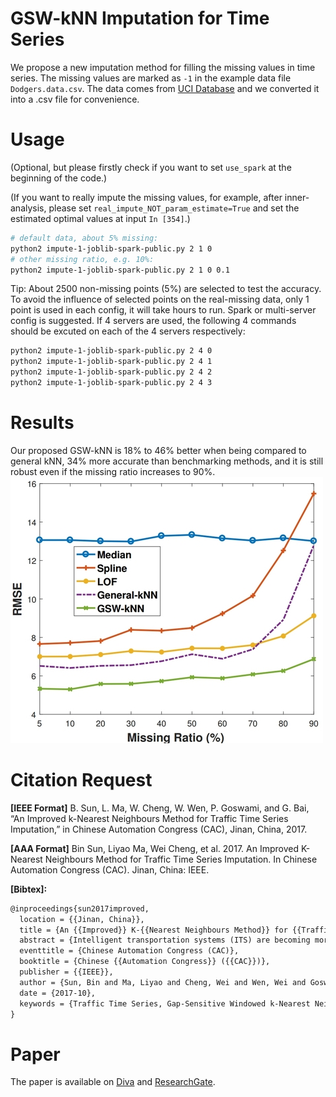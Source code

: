 # GSW-kNN Imputation for Time Series
We propose a new imputation method for filling the missing values in time series.
The missing values are marked as `-1` in the example data file `Dodgers.data.csv`.
The data comes from [UCI Database](https://archive.ics.uci.edu/ml/datasets/Dodgers+Loop+Sensor) and we converted it into a .csv file for convenience.

# Usage
(Optional, but please firstly check if you want to set `use_spark` at the beginning of the code.)

(If you want to really impute the missing values, for example, after inner-analysis, 
please set `real_impute_NOT_param_estimate=True` and set the estimated optimal values at input `In [354]`.)

```bash
# default data, about 5% missing:
python2 impute-1-joblib-spark-public.py 2 1 0
# other missing ratio, e.g. 10%:
python2 impute-1-joblib-spark-public.py 2 1 0 0.1
```
Tip: 
About 2500 non-missing points (5%) are selected to test the accuracy.
To avoid the influence of selected points on the real-missing data, only 1 point is used in each config, it will take hours to run. 
Spark or multi-server config is suggested. 
If 4 servers are used, the following 4 commands should be excuted on each of the 4 servers respectively:
```sh
python2 impute-1-joblib-spark-public.py 2 4 0
python2 impute-1-joblib-spark-public.py 2 4 1
python2 impute-1-joblib-spark-public.py 2 4 2
python2 impute-1-joblib-spark-public.py 2 4 3
```

# Results
Our proposed GSW-kNN is 18% to 46% better when being compared to general
kNN, 34% more accurate than benchmarking methods, and it is still robust even if the missing ratio increases to 90%.
![](./_image/2017-09-29-20-43-27.jpg)


# Citation Request
**[IEEE Format]** B. Sun, L. Ma, W. Cheng, W. Wen, P. Goswami, and G. Bai, “An Improved k-Nearest Neighbours Method for Traffic Time Series Imputation,” in Chinese Automation Congress (CAC), Jinan, China, 2017.

**[AAA Format]** Bin Sun, Liyao Ma, Wei Cheng, et al. 2017. An Improved K-Nearest Neighbours Method for Traffic Time Series Imputation. In Chinese Automation Congress (CAC). Jinan, China: IEEE.

**[Bibtex]:**

```tex
@inproceedings{sun2017improved,
  location = {{Jinan, China}},
  title = {An {{Improved}} K-{{Nearest Neighbours Method}} for {{Traffic Time Series Imputation}}},
  abstract = {Intelligent transportation systems (ITS) are becoming more and more effective, benefiting from big data. Despite this, missing data is a problem that prevents many prediction algorithms in ITS from working effectively. Much work has been done to impute those missing data. Among different imputation methods, k-nearest neighbours (kNN) has shown excellent accuracy and efficiency. However, the general kNN is designed for matrix instead of time series so it lacks the usage of time series characteristics such as windows and weights that are gap-sensitive. This work introduces gap-sensitive windowed kNN (GSW-kNN) imputation for time series. The results show that GSW-kNN is 34\% more accurate than benchmarking methods, and it is still robust even if the missing ratio increases to 90\%.},
  eventtitle = {Chinese Automation Congress (CAC)},
  booktitle = {Chinese {{Automation Congress}} ({{CAC}})},
  publisher = {{IEEE}},
  author = {Sun, Bin and Ma, Liyao and Cheng, Wei and Wen, Wei and Goswami, Prashant and Bai, Guohua},
  date = {2017-10},
  keywords = {Traffic Time Series, Gap-Sensitive Windowed k-Nearest Neighbours (GSW-kNN), Missing Data Imputation}
}
```

# Paper
The paper is available on [Diva](http://urn.kb.se/resolve?urn=urn:nbn:se:bth-15209) and [ResearchGate](https://www.researchgate.net/publication/320087317_An_Improved_k-Nearest_Neighbours_Method_for_Traffic_Time_Series_Imputation).

